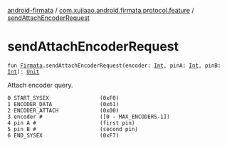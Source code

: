 [android-firmata](../index.md) / [com.xujiaao.android.firmata.protocol.feature](index.md) / [sendAttachEncoderRequest](./send-attach-encoder-request.md)

# sendAttachEncoderRequest

`fun `[`Firmata`](../com.xujiaao.android.firmata.protocol/-firmata/index.md)`.sendAttachEncoderRequest(encoder: `[`Int`](https://kotlinlang.org/api/latest/jvm/stdlib/kotlin/-int/index.html)`, pinA: `[`Int`](https://kotlinlang.org/api/latest/jvm/stdlib/kotlin/-int/index.html)`, pinB: `[`Int`](https://kotlinlang.org/api/latest/jvm/stdlib/kotlin/-int/index.html)`): `[`Unit`](https://kotlinlang.org/api/latest/jvm/stdlib/kotlin/-unit/index.html)

Attach encoder query.

```
0 START_SYSEX                (0xF0)
1 ENCODER_DATA               (0x61)
2 ENCODER_ATTACH             (0x00)
3 encoder #                  ([0 - MAX_ENCODERS-1])
4 pin A #                    (first pin)
5 pin B #                    (second pin)
6 END_SYSEX                  (0xF7)
```

